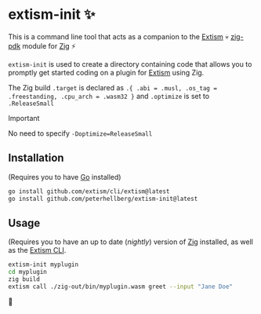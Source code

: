 # extism-init :sparkles:

This is a command line tool that acts as a companion to the
[Extism](https://extism.org/) :skull:
[zig-pdk](https://github.com/extism/zig-pdk/) module
for [Zig](https://ziglang.org/) :zap:

`extism-init` is used to create a directory containing code
that allows you to promptly get started coding on a plugin
for [Extism](https://extism.org/) using Zig.

The Zig build `.target` is declared as `.{ .abi = .musl, .os_tag = .freestanding, .cpu_arch = .wasm32 }`
and `.optimize` is set to `.ReleaseSmall`

> [!Important]
> No need to specify `-Doptimize=ReleaseSmall`

## Installation

(Requires you to have [Go](https://go.dev/) installed)

```sh
go install github.com/extism/cli/extism@latest
go install github.com/peterhellberg/extism-init@latest
```

## Usage

(Requires you to have an up to date (_nightly_) version of
[Zig](https://ziglang.org/download/#release-master) installed,
as well as the [Extism CLI](https://extism.org/docs/install).

```sh
extism-init myplugin
cd myplugin
zig build
extism call ./zig-out/bin/myplugin.wasm greet --input "Jane Doe"
```

:seedling:
